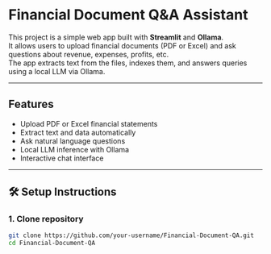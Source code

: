 #  Financial Document Q&A Assistant

This project is a simple web app built with **Streamlit** and **Ollama**.  
It allows users to upload financial documents (PDF or Excel) and ask questions about revenue, expenses, profits, etc.  
The app extracts text from the files, indexes them, and answers queries using a local LLM via Ollama.

---

##  Features
- Upload PDF or Excel financial statements
- Extract text and data automatically
- Ask natural language questions
- Local LLM inference with Ollama
- Interactive chat interface

---

## 🛠 Setup Instructions

### 1. Clone repository
```bash
git clone https://github.com/your-username/Financial-Document-QA.git
cd Financial-Document-QA
